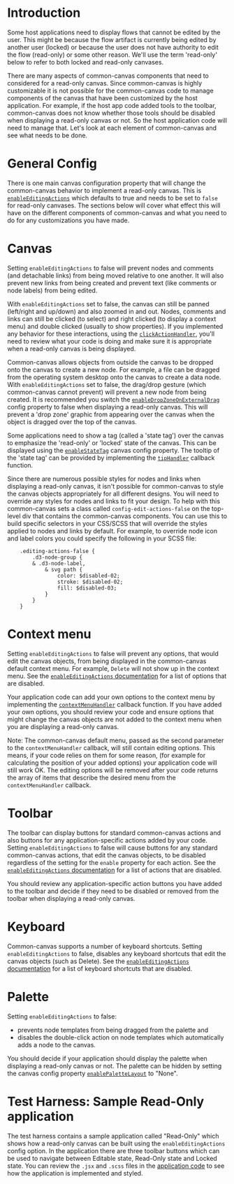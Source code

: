 # Introduction

Some host applications need to display flows that cannot be edited by the user. This might be because the flow artifact is currently being edited by another user (locked) or because the user does not have authority to edit the flow (read-only) or some other reason. We'll use the term 'read-only' below to refer to both locked and read-only canvases. 

There are many aspects of common-canvas components that need to considered for a read-only canvas. Since common-canvas is highly customizable it is not possible for the common-canvas code to manage components of the canvas that have been customized by the host application. For example, if the host app code added tools to the toolbar, common-canvas does not know whether those tools should be disabled when displaying a read-only canvas or not. So the host application code will need to manage that. Let's look at each element of common-canvas and see what needs to be done.

# General Config
There is one main canvas configuration property that will change the common-canvas behavior to implement a read-only canvas. This is [`enableEditingActions`](/2.1-Config-Objects#enableeditingactions) which defaults to true and needs to be set to `false` for read-only canvases. The sections below will cover what effect this will have on the different components of common-canvas and what you need to do for any customizations you have made.

# Canvas
Setting `enableEditingActions` to false will prevent nodes and comments (and detachable links) from being moved relative to one another. It will also prevent new links from being created and prevent text (like comments or node labels) from being edited. 

With `enableEditingActions` set to false, the canvas can still be panned (left/right and up/down) and also zoomed in and out. Nodes, comments and links can still be clicked (to select) and right clicked (to display a context menu) and double clicked (usually to show properties). If you implemented any behavior for these interactions, using the [`clickActionHandler`](/2.2-Common-Canvas-callbacks#clickactionhandler), you'll need to review what your code is doing and make sure it is appropriate when a read-only canvas is being displayed.

Common-canvas allows objects from outside the canvas to be dropped onto the canvas to create a new node. For example, a file can be dragged from the operating system desktop onto the canvas to create a data node. With `enableEditingActions` set to false, the drag/drop gesture (which common-canvas cannot prevent) will prevent a new node from being created. It is recommended you switch the [`enableDropZoneOnExternalDrag`](/2.1-Config-Objects#enabledropzoneonexternaldrag) config property to false when displaying a read-only canvas. This will prevent a 'drop zone' graphic from appearing over the canvas when the object is dragged over the top of the canvas.   

Some applications need to show a tag (called a 'state tag') over the canvas to emphasize the 'read-only' or 'locked' state of the canvas. This can be displayed using the [`enableStateTag`](/2.1-Config-Objects#enablestatetag) canvas config property. The tooltip of the 'state tag' can be provided by implementing the [`tipHandler`](/2.2-Common-Canvas-callbacks#tiphandler) callback function. 

Since there are numerous possible styles for nodes and links when displaying a read-only canvas, it isn't possible for common-canvas to style the canvas objects appropriately for all different designs. You will need to override any styles for nodes and links to fit your design. To help with this common-canvas sets a class called `config-edit-actions-false` on the top-level div that contains the common-canvas components. You can use this to build specific selectors in your CSS/SCSS that will override the styles applied to nodes and links by default. For example, to override node icon and label colors you could specify the following in your SCSS file:
```
    .editing-actions-false {
        .d3-node-group {
	    & .d3-node-label,
            & svg path {
                color: $disabled-02;
                stroke: $disabled-02;
                fill: $disabled-03;
            }
        }
    }
```     

# Context menu
Setting `enableEditingActions` to false will prevent any options, that would edit the canvas objects, from being displayed in the common-canvas default context menu. For example, `Delete` will not show up in the context menu. See the [`enableEditingActions` documentation](/2.1-Config-Objects#enableeditingactions) for a list of options that are disabled.

Your application code can add your own options to the context menu by implementing the [`contextMenuHandler`](/2.2-Common-Canvas-callbacks#contextmenuhandler) callback function. If you have added your own options, you should review your code and ensure options that might change the canvas objects are not added to the context menu when you are displaying a read-only canvas.

Note: The common-canvas default menu, passed as the second parameter to the `contextMenuHandler` callback, will still contain editing options. This means, if your code relies on them for some reason, (for example for calculating the position of your added options) your application code will still work OK.  The editing options will be removed after your code returns the array of items that describe the desired menu from the `contextMenuHandler` callback.

# Toolbar
The toolbar can display buttons for standard common-canvas actions and also buttons for any application-specific actions added by your code. Setting `enableEditingActions` to false will cause buttons for any standard common-canvas actions, that edit the canvas objects, to be disabled regardless of the setting for the `enable` property for each action. See the [`enableEditingActions` documentation](/2.1-Config-Objects#enableeditingactions) for a list of actions that are disabled.

You should review any application-specific action buttons you have added to the toolbar and decide if they need to be disabled or removed from the toolbar when displaying a read-only canvas.

# Keyboard
Common-canvas supports a number of keyboard shortcuts. Setting `enableEditingActions` to false, disables any keyboard shortcuts that edit the canvas objects (such as Delete). See the [`enableEditingActions` documentation](/2.1-Config-Objects#enableeditingactions) for a list of keyboard shortcuts that are disabled.

# Palette
Setting `enableEditingActions` to false:
* prevents node templates from being dragged from the palette and 
* disables the double-click action on node templates which automatically adds a node to the canvas. 

You should decide if your application should display the palette when displaying a read-only canvas or not. The palette can be hidden by setting the canvas config property [`enablePaletteLayout`](/2.1-Config-Objects#enablepalettelayout) to "None".

# Test Harness: Sample Read-Only application
The test harness contains a sample application called "Read-Only" which shows how a read-only canvas can be built using the `enableEditingActions` config option. In the application there are three toolbar buttons which can be used to navigate between Editable state, Read-Only state and Locked state. You can review the `.jsx` and `.scss` files in the [application code](https://github.com/elyra-ai/canvas/tree/master/canvas_modules/harness/src/client/components/custom-canvases/read-only) to see how the application is implemented and styled.  
